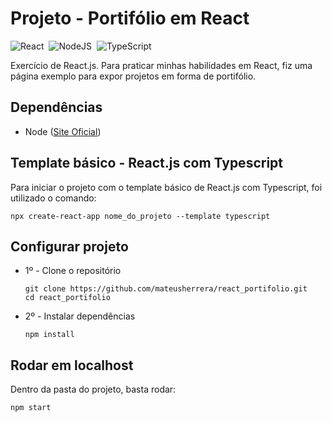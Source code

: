 # Projeto - Portifólio em React
![React](https://img.shields.io/badge/react-%2320232a.svg?style=for-the-badge&logo=react&labelColor=11111b&color=B5E8E0&logoColor=e0e0e0)&nbsp;
![NodeJS](https://img.shields.io/badge/node.js-6DA55F?style=for-the-badge&logo=node.js&labelColor=11111b&color=B5E8E0&logoColor=e0e0e0)&nbsp;
![TypeScript](https://img.shields.io/badge/typescript-%23007ACC.svg?style=for-the-badge&logo=typescript&labelColor=11111b&color=B5E8E0&logoColor=e0e0e0)&nbsp;

Exercício de React.js. Para praticar minhas habilidades em React, fiz uma página exemplo para expor projetos em forma de portifólio.

## Dependências

* Node (<a href="https://nodejs.org/en">Site Oficial</a>)

## Template básico - React.js com Typescript

Para iniciar o projeto com o template básico de React.js com Typescript, foi utilizado o comando:

```
npx create-react-app nome_do_projeto --template typescript
```

## Configurar projeto

* 1º - Clone o repositório
    ```
    git clone https://github.com/mateusherrera/react_portifolio.git
    cd react_portifolio
    ```

* 2º - Instalar dependências
    ```
    npm install
    ```

## Rodar em localhost

Dentro da pasta do projeto, basta rodar:
```
npm start
```
